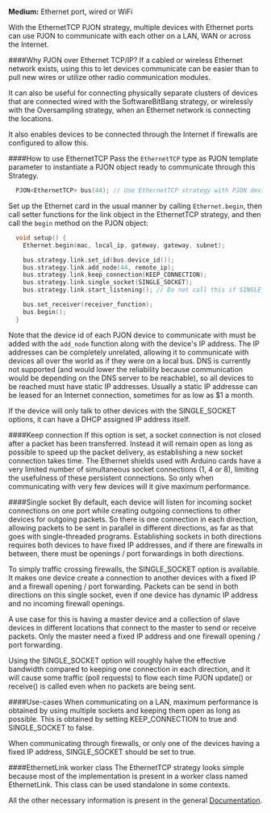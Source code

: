 
**Medium:** Ethernet port, wired or WiFi

With the EthernetTCP PJON strategy, multiple devices with Ethernet ports can use PJON to communicate with each other on a LAN, WAN or across the Internet.

####Why PJON over Ethernet TCP/IP?
If a cabled or wireless Ethernet network exists, using this to let devices communicate can be easier than to pull new wires or utilize other radio communication modules.

It can also be useful for connecting physically separate clusters of devices that are connected wired with the SoftwareBitBang strategy, or wirelessly with the Oversampling strategy, when an Ethernet network is connecting the locations.

It also enables devices to be connected through the Internet if firewalls are configured to allow this.

####How to use EthernetTCP
Pass the `EthernetTCP` type as PJON template parameter to instantiate a PJON object ready to communicate through this Strategy.
```cpp  
  PJON<EthernetTCP> bus(44); // Use EthernetTCP strategy with PJON device id 44
```
Set up the Ethernet card in the usual manner by calling `Ethernet.begin`, then call setter functions for the link object in the EthernetTCP strategy, and then call the `begin` method on the PJON object:
```cpp
  void setup() {
    Ethernet.begin(mac, local_ip, gateway, gateway, subnet);

    bus.strategy.link.set_id(bus.device_id());
    bus.strategy.link.add_node(44, remote_ip);
    bus.strategy.link.keep_connection(KEEP_CONNECTION);
    bus.strategy.link.single_socket(SINGLE_SOCKET);
    bus.strategy.link.start_listening(); // Do not call this if SINGLE_SOCKET and transmitter 

    bus.set_receiver(receiver_function);
    bus.begin();
  }
```
Note that the device id of each PJON device to communicate with must be added with the `add_node` function along with the device's IP address. The IP addresses can be completely unrelated, allowing it to communicate with devices all over the world as if they were on a local bus. DNS is currently not supported (and would lower the reliability because communication would be depending on the DNS server to be reachable), so all devices to be reached must have static IP addresses. Usually a static IP addresse can be leased for an Internet connection, sometimes for as low as $1 a month.

If the device will only talk to other devices with the SINGLE_SOCKET options, it can have a DHCP assigned IP address itself.

####Keep connection
If this option is set, a socket connection is not closed after a packet has been transferred. Instead it will remain open as long as possible to speed up the packet delivery, as establishing a new socket connection takes time. The Ethernet shields used with Arduino cards have a very limited number of simultaneous socket connections (1, 4 or 8), limiting the usefulness of these persistent connections. So only when communicating with very few devices will it give maximum performance.

####Single socket
By default, each device will listen for incoming socket connections on one port while creating outgoing connections to other devices for outgoing packets. So there is one connection in each direction, allowing packets to be sent in parallel in different directions, as far as that goes with single-threaded programs. Establishing sockets in both directions requires both devices to have fixed IP addresses, and if there are firewalls in between, there must be openings / port forwardings in both directions.

To simply traffic crossing firewalls, the SINGLE_SOCKET option is available. It makes one device create a connection to another devices with a fixed IP and a firewall opening / port forwarding. Packets can be send in both directions on this single socket, even if one device has dynamic IP address and no incoming firewall openings.

A use case for this is having a master device and a collection of slave devices in different locations that connect to the master to send or receive packets. Only the master need a fixed IP address and one firewall opening / port forwarding.

Using the SINGLE_SOCKET option will roughly halve the effective bandwidth compared to keeping one connection in each direction, and it will cause some traffic (poll requests) to flow each time PJON update() or receive() is called even when no packets are being sent.

####Use-cases
When communicating on a LAN, maximum performance is obtained by using multiple sockets and keeping them open as long as possible. This is obtained by setting KEEP_CONNECTION to true and SINGLE_SOCKET to false.

When communicating through firewalls, or only one of the devices having a fixed IP address, SINGLE_SOCKET should be set to true.

####EthernetLink worker class
The EthernetTCP strategy looks simple because most of the implementation is present in a worker class named EthernetLink. This class can be used standalone in some contexts.

All the other necessary information is present in the general [Documentation](https://github.com/gioblu/PJON/wiki/Documentation).
